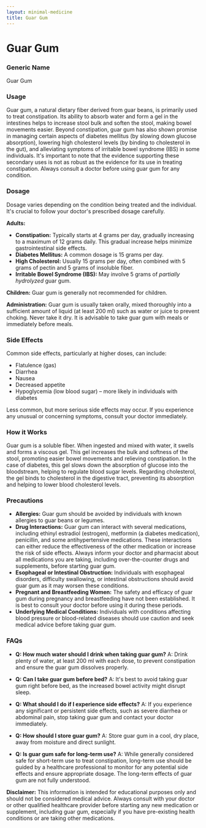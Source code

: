 ```yaml
---
layout: minimal-medicine
title: Guar Gum
---
```


# Guar Gum
### Generic Name
Guar Gum

### Usage
Guar gum, a natural dietary fiber derived from guar beans, is primarily used to treat constipation.  Its ability to absorb water and form a gel in the intestines helps to increase stool bulk and soften the stool, making bowel movements easier.  Beyond constipation, guar gum has also shown promise in managing certain aspects of diabetes mellitus (by slowing down glucose absorption), lowering high cholesterol levels (by binding to cholesterol in the gut), and alleviating symptoms of irritable bowel syndrome (IBS) in some individuals.  It's important to note that the evidence supporting these secondary uses is not as robust as the evidence for its use in treating constipation.  Always consult a doctor before using guar gum for any condition.


### Dosage
Dosage varies depending on the condition being treated and the individual. It's crucial to follow your doctor's prescribed dosage carefully.  

**Adults:**

* **Constipation:** Typically starts at 4 grams per day, gradually increasing to a maximum of 12 grams daily.  This gradual increase helps minimize gastrointestinal side effects.
* **Diabetes Mellitus:**  A common dosage is 15 grams per day.
* **High Cholesterol:** Usually 15 grams per day, often combined with 5 grams of pectin and 5 grams of insoluble fiber.
* **Irritable Bowel Syndrome (IBS):**  May involve 5 grams of *partially hydrolyzed* guar gum.


**Children:** Guar gum is generally not recommended for children.


**Administration:** Guar gum is usually taken orally, mixed thoroughly into a sufficient amount of liquid (at least 200 ml) such as water or juice to prevent choking.  Never take it dry. It is advisable to take guar gum with meals or immediately before meals.


### Side Effects
Common side effects, particularly at higher doses, can include:

* Flatulence (gas)
* Diarrhea
* Nausea
* Decreased appetite
* Hypoglycemia (low blood sugar) – more likely in individuals with diabetes

Less common, but more serious side effects may occur.  If you experience any unusual or concerning symptoms, consult your doctor immediately.


### How it Works
Guar gum is a soluble fiber. When ingested and mixed with water, it swells and forms a viscous gel. This gel increases the bulk and softness of the stool, promoting easier bowel movements and relieving constipation.  In the case of diabetes, this gel slows down the absorption of glucose into the bloodstream, helping to regulate blood sugar levels.  Regarding cholesterol, the gel binds to cholesterol in the digestive tract, preventing its absorption and helping to lower blood cholesterol levels.


### Precautions
* **Allergies:** Guar gum should be avoided by individuals with known allergies to guar beans or legumes.
* **Drug Interactions:** Guar gum can interact with several medications, including ethinyl estradiol (estrogen), metformin (a diabetes medication), penicillin, and some antihypertensive medications.  These interactions can either reduce the effectiveness of the other medication or increase the risk of side effects.  Always inform your doctor and pharmacist about all medications you are taking, including over-the-counter drugs and supplements, before starting guar gum.
* **Esophageal or Intestinal Obstruction:**  Individuals with esophageal disorders, difficulty swallowing, or intestinal obstructions should avoid guar gum as it may worsen these conditions.
* **Pregnant and Breastfeeding Women:** The safety and efficacy of guar gum during pregnancy and breastfeeding have not been established.  It is best to consult your doctor before using it during these periods.
* **Underlying Medical Conditions:** Individuals with conditions affecting blood pressure or blood-related diseases should use caution and seek medical advice before taking guar gum.


### FAQs

* **Q: How much water should I drink when taking guar gum?**  A: Drink plenty of water, at least 200 ml with each dose, to prevent constipation and ensure the guar gum dissolves properly.

* **Q: Can I take guar gum before bed?** A:  It's best to avoid taking guar gum right before bed, as the increased bowel activity might disrupt sleep.

* **Q: What should I do if I experience side effects?** A: If you experience any significant or persistent side effects, such as severe diarrhea or abdominal pain, stop taking guar gum and contact your doctor immediately.

* **Q:  How should I store guar gum?** A: Store guar gum in a cool, dry place, away from moisture and direct sunlight.

* **Q: Is guar gum safe for long-term use?**  A: While generally considered safe for short-term use to treat constipation, long-term use should be guided by a healthcare professional to monitor for any potential side effects and ensure appropriate dosage.  The long-term effects of guar gum are not fully understood.


**Disclaimer:**  This information is intended for educational purposes only and should not be considered medical advice.  Always consult with your doctor or other qualified healthcare provider before starting any new medication or supplement, including guar gum, especially if you have pre-existing health conditions or are taking other medications.
